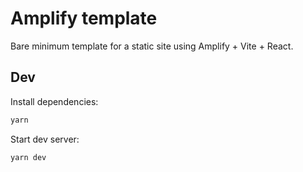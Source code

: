 # Amplify template

Bare minimum template for a static site using Amplify + Vite + React.

## Dev

Install dependencies:

```bash
yarn
```

Start dev server:

```bash
yarn dev
```